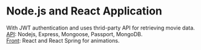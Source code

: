 # Node.js and React Application
With JWT authentication and uses thrid-party API for retrieving movie data. <br>
<ins>API</ins>: Nodejs, Express, Mongoose, Passport, MongoDB. <br>
<ins>Front</ins>: React and React Spring for animations.
